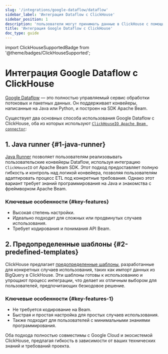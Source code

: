 ```yaml
---
slug: '/integrations/google-dataflow/dataflow'
sidebar_label: 'Интеграция Dataflow с ClickHouse'
sidebar_position: 1
description: 'пользователи могут принимать данные в ClickHouse с помощью Google'
title: 'Интеграция Google Dataflow с ClickHouse'
doc_type: guide
---
```

import ClickHouseSupportedBadge from '@theme/badges/ClickHouseSupported';


# Интеграция Google Dataflow с ClickHouse

<ClickHouseSupportedBadge/>

[Google Dataflow](https://cloud.google.com/dataflow) — это полностью управляемый сервис обработки потоковых и пакетных данных. Он поддерживает конвейеры, написанные на Java или Python, и построен на SDK Apache Beam.

Существует два основных способа использования Google Dataflow с ClickHouse, оба из которых используют [`ClickHouseIO Apache Beam connector`](/integrations/apache-beam):

## 1. Java runner {#1-java-runner}
[Java Runner](./java-runner) позволяет пользователям реализовывать пользовательские конвейеры Dataflow, используя интеграцию `ClickHouseIO` от Apache Beam SDK. Этот подход предоставляет полную гибкость и контроль над логикой конвейера, позволяя пользователям адаптировать процесс ETL под конкретные требования. 
Однако этот вариант требует знаний программирования на Java и знакомства с фреймворком Apache Beam.

### Ключевые особенности {#key-features}
- Высокая степень настройки.
- Идеально подходит для сложных или продвинутых случаев использования.
- Требует кодирования и понимания API Beam.

## 2. Предопределенные шаблоны {#2-predefined-templates}
ClickHouse предлагает [предопределенные шаблоны](./templates), разработанные для конкретных случаев использования, таких как импорт данных из BigQuery в ClickHouse. Эти шаблоны готовы к использованию и упрощают процесс интеграции, что делает их отличным выбором для пользователей, предпочитающих безкодовое решение.

### Ключевые особенности {#key-features-1}
- Не требуется кодирование на Beam.
- Быстрая и простая настройка для простых случаев использования.
- Также подходит для пользователей с минимальными знаниями программирования.

Оба подхода полностью совместимы с Google Cloud и экосистемой ClickHouse, предлагая гибкость в зависимости от ваших технических знаний и требований проекта.